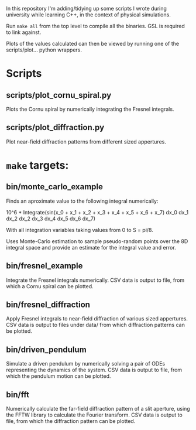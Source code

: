 In this repository I'm adding/tidying up some scripts I wrote during
university while learning C++, in the context of physical simulations.

Run `make all` from the top level to compile all the binaries. GSL is
required to link against.

Plots of the values calculated can then be viewed by running one of the
scripts/plot... python wrappers.

Scripts
=======
scripts/plot_cornu_spiral.py
----------------------------
Plots the Cornu spiral by numerically integrating the Fresnel integrals.

scripts/plot_diffraction.py
---------------------------
Plot near-field diffraction patterns from different sized appertures.

`make` targets:
===============

bin/monte_carlo_example
-----------------------
Finds an aproximate value to the following integral numerically:

10^6 * Integrate(sin(x_0 + x_1 + x_2 + x_3 + x_4 + x_5 + x_6 + x_7)
                 dx_0 dx_1 dx_2 dx_2 dx_3 dx_4 dx_5 dx_6 dx_7)

With all integration variables taking values from 0 to S = pi/8.

Uses Monte-Carlo estimation to sample pseudo-random points over the 8D
integral space and provide an estimate for the integral value and error.

bin/fresnel_example
-------------------
Integrate the Fresnel integrals numerically. CSV data is output to file,
from which a Cornu spiral can be plotted.

bin/fresnel_diffraction
-----------------------
Apply Fresnel integrals to near-field diffraction of various sized
appertures. CSV data is output to files under data/ from which
diffraction patterns can be plotted.

bin/driven_pendulum
-------------------
Simulate a driven pendulum by numerically solving a pair of ODEs
representing the dynamics of the system. CSV data is output to file,
from which the pendulum motion can be plotted.

bin/fft
-------
Numerically calculate the far-field diffraction pattern of a slit
aperture, using the FFTW library to calculate the Fourier transform.
CSV data is output to file, from which the diffraction pattern can
be plotted.

